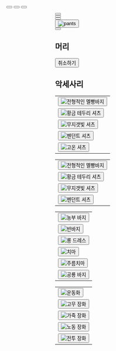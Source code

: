 <html lang="en">
<head>
  <meta charset="UTF-8">
  <meta http-equiv="X-UA-Compatible" content="IE=edge">
  <meta name="viewport" content="width=device-width, initial-scale=1.0">
  <link rel="preconnect" href="https://fonts.googleapis.com">
  <link rel="preconnect" href="https://fonts.gstatic.com" crossorigin>
  <link href="https://fonts.googleapis.com/css2?family=Noto+Sans+KR&display=swap" rel="stylesheet">
  <script src="https://kit.fontawesome.com/74b8c9745c.js" crossorigin="anonymous"></script>
  <title>Code Couture</title>
  <link rel="stylesheet" href="style.css">
  <link rel="stylesheet" href="scroll.css">
  <style>
    div.absolute {
      position: absolute;
      top: 80px;
      right: 0;
      width:50%;
      padding-right:10%;
    }
    div.relative {
      position: relative;
      height:500px;
    }
    body {
      padding-left: 10%;
    }
  </style>
</head>
<body>
  <div id="display">
    <div id="canvas">
      <canvas id="base"></canvas>
      <canvas id="shoes"></canvas>
      <canvas id="pants"></canvas>
      <canvas id="shirtbase"></canvas>
      <canvas id="shirt"></canvas>
      <canvas id="eyes"></canvas>
      <canvas id="hair"></canvas>
      <canvas id="hat"></canvas>
      <canvas id="accessories"></canvas>
      <canvas id="blank"></canvas>
      <img id="results">
    </div>
    <div id="sex">
      <button id="man-btn" onclick="medskin()">
        <span class="medskin-icon"></span>
      </button>
      <button id="woman-btn" onclick="lightskin()">
        <span class="lightskin-icon"></span>
      </button>
      <button id="woman-btn" onclick="darkskin()">
        <span class="darkskin-icon"></span>
      </button>
    </div>
  </div>
  <div id="setting" class="absolute">
    <div id="menu">
      <div class="menu-content">
        <button class="menu-btn" id="body-btn" onclick="menu(0, 'orange', 'rgb(255, 233, 172)')">
          <i class="fas fa-meh-blank fa-4x"></i>
        </button>
      </div>
      <div class="menu-content">
        <button class="menu-btn" id="hat-btn" onclick="menu(1, 'orange', 'rgb(255, 233, 172)')">
          <i class="fab fa-redhat fa-5x"></i>
        </button>
      </div>
      <div class="menu-content">
        <button class="menu-btn" id="shirt-btn" onclick="menu(2, 'orange', 'rgb(255, 233, 172)')">
          <i class="fas fa-tshirt fa-4x"></i>
        </button>
      </div>
      <div class="menu-content">
        <button class="menu-btn" id="pants-btn" onclick="menu(3, 'orange', 'rgb(255, 233, 172)')">
          <img src="pants.png" alt="pants">
        </button>
      </div>
      <div class="menu-content">
        <button class="menu-btn" id="shoes-btn" onclick="menu(4, 'orange', 'rgb(255, 233, 172)')">
          <i class="fas fa-shoe-prints fa-4x"></i>
        </button>
      </div>
    </div>
    <div id="content" class="relative">
      <div class="content-item" id="body-content">
        <div id="bodyinf">
          <div class="bodyinfwrap" id="bodyinf-Up">
            <h2 class="bodyinfheader">머리</h2>
            <div id="hairbox">
              <div class="body-arrow" id="L-arrow">
                <i class="fa fa-solid fa-angle-left fa-3x" id="hairbtn-L" onclick="hairbtnL()"></i>
                <!--만약 폰트어썸 작동 안되면 앞에 'fa' 한번 더 붙여보기!-->
              </div>
              <canvas id="hairDcanvas"></canvas>
              <div class="body-arrow" id="R-arrow">
                <i class="fa fa-solid fa-angle-right fa-3x" id="hairbtn-R" onclick="hairbtnR()"></i>
              </div>
            </div>
            <div id="hair-setting">
              <div><button id="hairundo" onclick="hairundobtn()">취소하기</button></div>
            </div>
          </div>
          <div class="bodyinfwrap" id="bodyinf-Down">
            <h2 class="bodyinfheader">악세사리</h2>
            <div id="accessorybox">
              <canvas id="accessoryDcanvas"></canvas>
            </div>
          </div>
        </div>
      </div>
     <div class="content-item" id="hat-content">
        <table>
          <tr>
            <td><button onclick="hatbtn(1)"><img src="https://stardewvalleywiki.com/mediawiki/images/d/db/Shirt000.png" alt="전형적인 멜빵바지"></button></td>
          </tr>
          <tr>
            <td><button onclick="hatbtn(223)"><img src="https://stardewvalleywiki.com/mediawiki/images/f/ff/Shirt222.png" alt="황금 테두리 셔츠"></button></td>          
          </tr>
          <tr>
            <td><button onclick="hatbtn(224)"><img src="https://stardewvalleywiki.com/mediawiki/images/4/46/Shirt223.png" alt="무지갯빛 셔츠"></button></td>        
          </tr>
          <tr>
            <td><button onclick="hatbtn(225)"><img src="https://stardewvalleywiki.com/mediawiki/images/7/7f/Shirt224.png" alt="펜던트 셔츠"></button></td>           
          </tr>
          <tr>
            <td><button onclick="hatbtn(226)"><img src="https://stardewvalleywiki.com/mediawiki/images/8/88/Shirt225.png" alt="고온 셔츠"></button></td>        
          </tr>
        </table>
      </div>
      <div class="content-item" id="shirt-content">
        <table>
          <tr>
            <td><button onclick="shirtbtn(0, 1)"><img src="images/tops/top1.png" alt="전형적인 멜빵바지"></button></td>
          </tr>
          <tr>
            <td><button onclick="shirtbtn(1, 2)"><img src="images/tops/top2.png" alt="황금 테두리 셔츠"></button></td>          
          </tr>
          <tr>
            <td><button onclick="shirtbtn(2, 3)"><img src="images/tops/top3.png" alt="무지갯빛 셔츠"></button></td>        
          </tr>
          <tr>
            <td><button onclick="shirtbtn(3, 4)"><img src="images/tops/top4.png" alt="펜던트 셔츠"></button></td>           
          </tr>
        </table>
      </div>
      <div class="content-item" id="pants-content">
        <table>
          <tr>
            <td><button onclick="pantsbtn(1)"><img src="images/bottoms/bottom1.png" alt="	농부 바지"></button></td>           
          </tr>
          <tr>
            <td><button onclick="pantsbtn(2)"><img src="images/bottoms/bottom2.png" alt="반바지"></button></td>          
          </tr>
          <tr>
            <td><button onclick="pantsbtn(3)"><img src="images/bottoms/bottom3.png" alt="롱 드레스"></button></td>           
          </tr>
          <tr>
            <td><button onclick="pantsbtn(4)"><img src="images/bottoms/bottom4.png" alt="치마"></button></td>          
          </tr>
          <tr>
            <td><button onclick="pantsbtn(5)"><img src="images/bottoms/bottom5.png" alt="주름치마"></button></td>          
          </tr>
          <tr>
            <td><button onclick="pantsbtn(6)"><img src="images/bottoms/bottom6.png" alt="공룡 바지"></button></td>         
          </tr>
        </table>
      </div>
      <div class="content-item" id="shoes-content">
        <table>
          <tr>
            <td><button onclick="shoesbtn(1)"><img src="images/shoes/shoe1.png" alt="운동화"></button></td>
          </tr>
          <tr>
            <td><button onclick="shoesbtn(2)"><img src="images/shoes/shoe2.png" alt="고무 장화"></button></td>
          </tr>
          <tr>
            <td><button onclick="shoesbtn(3)"><img src="images/shoes/shoe3.png" alt="가죽 장화"></button></td>
          </tr>
          <tr>
            <td><button onclick="shoesbtn(4)"><img src="images/shoes/shoe4.png" alt="노동 장화"></button></td>
          </tr>
          <tr>
            <td><button onclick="shoesbtn(5)"><img src="images/shoes/shoe5.png" alt="전투 장화"></button></td>
          </tr>
        </table>
      </div>
    </div>
  </div>

  <script src="system.js"></script>

</body>

<!--<a href="https://www.flaticon.com/free-icons/pet" title="pet icons">Pet icons created by Freepik - Flaticon</a>
<a href="https://www.flaticon.com/free-icons/accessories" title="accessories icons">Accessories icons created by Victoruler - Flaticon</a>-->
</html>